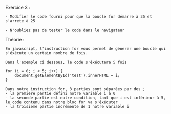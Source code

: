 Exercice 3 :

    - Modifier le code fourni pour que la boucle for démarre à 35 et s'arrete à 25

    - N'oubliez pas de tester le code dans le navigateur


Théorie :

    En javascript, l'instruction for vous permet de génerer une boucle qui s'éxécute un certain nombre de fois.

    Dans l'exemple ci dessous, le code s'éxécutera 5 fois

    for (i = 0; i < 5; i++) {
        document.getElementById('test').innerHTML = i;
    }

    Dans notre instruction for, 3 parties sont séparées par des ;
    - la premiere partie défini notre variable i à 0
    - la seconde partie est notre condition, tant que i est inférieur à 5, le code contenu dans notre bloc for va s'éxécuter
    - la troisieme partie incrémente de 1 notre variable i







